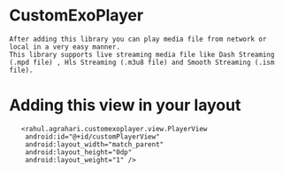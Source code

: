 # CustomExoPlayer

    After adding this library you can play media file from network or local in a very easy manner.  
	This library supports live streaming media file like Dash Streaming (.mpd file) , Hls Streaming (.m3u8 file) and Smooth Streaming (.ism file).
	
  #	Adding this view in your layout
  
       <rahul.agrahari.customexoplayer.view.PlayerView
        android:id="@+id/customPlayerView"
        android:layout_width="match_parent"
        android:layout_height="0dp"
        android:layout_weight="1" />
